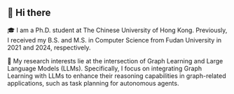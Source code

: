
## 👋 Hi there

🎓 I am a Ph.D. student at The Chinese University of Hong Kong. Previously, I received my B.S. and M.S. in Computer Science from Fudan University in 2021 and 2024, respectively.

🌱 My research interests lie at the intersection of Graph Learning and Large Language Models (LLMs). Specifically, I focus on integrating Graph Learning with LLMs to enhance their reasoning capabilities in graph-related applications, such as task planning for autonomous agents.
